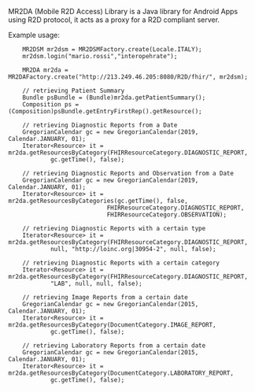 
MR2DA (Mobile R2D Access) Library is a Java library for Android Apps using R2D protocol, it acts as a proxy for a R2D compliant server.

Example usage: 

        MR2DSM mr2dsm = MR2DSMFactory.create(Locale.ITALY);
        mr2dsm.login("mario.rossi","interopehrate");

        MR2DA mr2da = MR2DAFactory.create("http://213.249.46.205:8080/R2D/fhir/", mr2dsm);

        // retrieving Patient Summary
        Bundle psBundle = (Bundle)mr2da.getPatientSummary();
        Composition ps = (Composition)psBundle.getEntryFirstRep().getResource();

        // retrieving Diagnostic Reports from a Date
        GregorianCalendar gc = new GregorianCalendar(2019, Calendar.JANUARY, 01);
        Iterator<Resource> it = mr2da.getResourcesByCategory(FHIRResourceCategory.DIAGNOSTIC_REPORT,
                gc.getTime(), false);

        // retrieving Diagnostic Reports and Observation from a Date
        GregorianCalendar gc = new GregorianCalendar(2019, Calendar.JANUARY, 01);
        Iterator<Resource> it = mr2da.getResourcesByCategories(gc.getTime(), false,
                                FHIRResourceCategory.DIAGNOSTIC_REPORT,
                                FHIRResourceCategory.OBSERVATION);

        // retrieving Diagnostic Reports with a certain type
        Iterator<Resource> it = mr2da.getResourcesByCategory(FHIRResourceCategory.DIAGNOSTIC_REPORT,
                null, "http://loinc.org|30954-2", null, false);

        // retrieving Diagnostic Reports with a certain category
        Iterator<Resource> it = mr2da.getResourcesByCategory(FHIRResourceCategory.DIAGNOSTIC_REPORT,
                "LAB", null, null, false);

        // retrieving Image Reports from a certain date
        GregorianCalendar gc = new GregorianCalendar(2015, Calendar.JANUARY, 01);
        Iterator<Resource> it = mr2da.getResourcesByCategory(DocumentCategory.IMAGE_REPORT,
                gc.getTime(), false);

        // retrieving Laboratory Reports from a certain date
        GregorianCalendar gc = new GregorianCalendar(2015, Calendar.JANUARY, 01);
        Iterator<Resource> it = mr2da.getResourcesByCategory(DocumentCategory.LABORATORY_REPORT,
                gc.getTime(), false);
